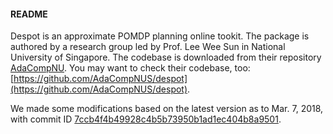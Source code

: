 #### README

Despot is an approximate POMDP planning online tookit. The package is authored by a research group led by Prof. Lee Wee Sun in National University of Singapore. The codebase is downloaded from their repository [AdaCompNU](https://github.com/AdaCompNUS). You may want to check their codebase, too: [https://github.com/AdaCompNUS/despot](https://github.com/AdaCompNUS/despot). 

We made some modifications based on the latest version as to Mar. 7, 2018, with commit ID [7ccb4f4b49928c4b5b73950b1ad1ec404b8a9501](https://github.com/AdaCompNUS/despot/commit/7ccb4f4b49928c4b5b73950b1ad1ec404b8a9501).
